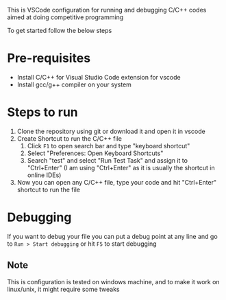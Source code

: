 This is VSCode configuration for running and debugging C/C++ codes aimed at doing competitive programming

To get started follow the below steps

# Pre-requisites
* Install C/C++ for Visual Studio Code extension for vscode
* Install gcc/g++ compiler on your system


# Steps to run
1. Clone the repository using git or download it and open it in vscode
2. Create Shortcut to run the C/C++ file
   1. Click `F1` to open search bar and type "keyboard shortcut"
   2. Select "Preferences: Open Keyboard Shortcuts"
   3. Search "test" and select "Run Test Task" and assign it to "Ctrl+Enter" (I am using "Ctrl+Enter" as it is usually the shortcut in online IDEs)
3. Now you can open any C/C++ file, type your code and hit "Ctrl+Enter" shortcut to run the file

# Debugging
If you want to debug your file you can put a debug point at any line and go to `Run > Start debugging` or hit `F5` to start debugging


## Note
This is configuration is tested on windows machine, and to make it work on linux/unix, it might require some tweaks